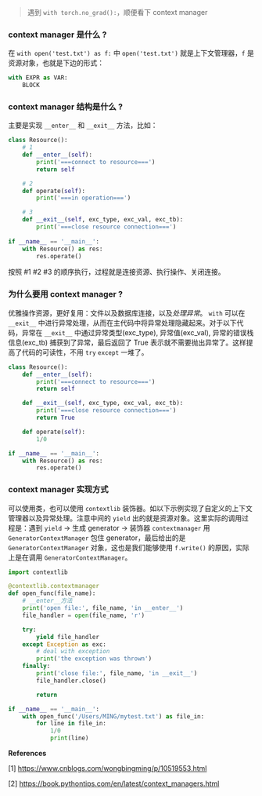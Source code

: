 > 遇到 `with torch.no_grad():`，顺便看下 context manager

### context manager 是什么 ?

在 `with open('test.txt') as f:` 中 `open('test.txt')` 就是上下文管理器，`f` 是资源对象，也就是下边的形式：

```python
with EXPR as VAR:
    BLOCK
```


### context manager 结构是什么 ?
 
主要是实现 `__enter__` 和 `__exit__` 方法，比如：

```python
class Resource():
    # 1
    def __enter__(self):
        print('===connect to resource===')
        return self

    # 2
    def operate(self):
        print('===in operation===')

    # 3
    def __exit__(self, exc_type, exc_val, exc_tb):
        print('===close resource connection===')
        
if __name__ == '__main__':
    with Resource() as res:
        res.operate()
```
按照 #1 #2 #3 的顺序执行，过程就是连接资源、执行操作、关闭连接。



### 为什么要用 context manager ?

优雅操作资源，更好复用：文件以及数据库连接，以及*处理异常*。 `with` 可以在 `__exit__` 中进行异常处理，从而在主代码中将异常处理隐藏起来。对于以下代码，异常在 `__exit__` 中通过异常类型(exc_type), 异常值(exc_val), 异常的错误栈信息(exc_tb) 捕获到了异常，最后返回了 True 表示就不需要抛出异常了。这样提高了代码的可读性，不用 `try` `except` 一堆了。

```python
class Resource():
    def __enter__(self):
        print('===connect to resource===')
        return self

    def __exit__(self, exc_type, exc_val, exc_tb):
        print('===close resource connection===')
        return True

    def operate(self):
        1/0

if __name__ == '__main__':
    with Resource() as res:
        res.operate()
```


### context manager 实现方式
可以使用类，也可以使用 `contextlib` 装饰器。如以下示例实现了自定义的上下文管理器以及异常处理。注意中间的 `yield` 出的就是资源对象。这里实际的调用过程是：遇到 `yield` -> 生成 generator -> 装饰器 `contextmanager` 用 `GeneratorContextManager` 包住 generator，最后给出的是 `GeneratorContextManager` 对象，这也是我们能够使用 `f.write()` 的原因，实际上是在调用 `GeneratorContextManager`。 

```python
import contextlib

@contextlib.contextmanager
def open_func(file_name):
    # __enter__方法
    print('open file:', file_name, 'in __enter__')
    file_handler = open(file_name, 'r')

    try:
        yield file_handler
    except Exception as exc:
        # deal with exception
        print('the exception was thrown')
    finally:
        print('close file:', file_name, 'in __exit__')
        file_handler.close()

        return

if __name__ == '__main__':
    with open_func('/Users/MING/mytest.txt') as file_in:
        for line in file_in:
            1/0
            print(line)

```


**References**

[1] https://www.cnblogs.com/wongbingming/p/10519553.html

[2] https://book.pythontips.com/en/latest/context_managers.html